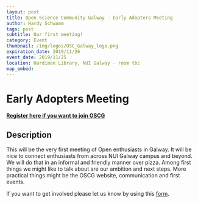 ```yaml
---
layout: post
title: Open Science Community Galway - Early Adopters Meeting
author: Hardy Schwamm
tags: post
subtitle: Our first meeting!
category: Event
thumbnail: /img/logos/OSC_Galway_logo.png
expiration_date: 2019/11/26
event_date: 2019/11/25
location: Hardiman Library, NUI Galway - room tbc
map_embed:
---
```


# Early Adopters Meeting
[**Register here if you want to join OSCG**](http://bit.ly/OSCGalwayInterest)
## Description
This will be the very first meeting of Open enthusiasts in Galway. It will be nice to connect enthusiasts from across NUI Galway campus and beyond. We will do that in an informal and friendly manner over pizza. Among first things we might like to talk about are our ambition and next steps. More practical things might be the OSCG website, communication and first events.

If you want to get involved please let us know by using this [form](http://bit.ly/OSCGalwayInterest).
